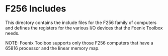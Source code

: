 # F256 Includes

This directory contains the include files for the F256 family of computers and defines the registers for the various I/O devices that the Foenix Toolbox needs.

NOTE: Foenix Toolbox supports only those F256 computers that have a 65816 processor and the linear memory map.
